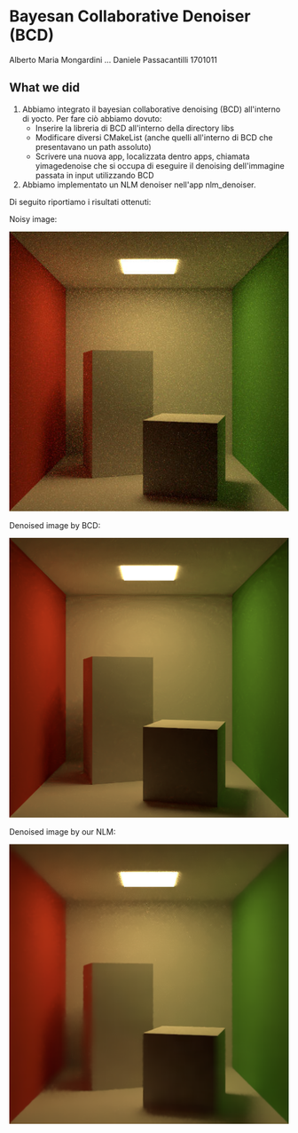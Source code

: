 # Bayesan Collaborative Denoiser (BCD)

Alberto Maria Mongardini ...
Daniele Passacantilli 1701011

## What we did
1. Abbiamo integrato il bayesian collaborative denoising (BCD) all'interno di yocto. Per fare ciò abbiamo dovuto:
    * Inserire la libreria di BCD all'interno della directory libs
    * Modificare diversi CMakeList (anche quelli all'interno di BCD che presentavano un path assoluto)
    * Scrivere una nuova app, localizzata dentro apps, chiamata yimagedenoise che si occupa di eseguire il denoising dell'immagine passata in input utilizzando BCD
2. Abbiamo implementato un NLM denoiser nell'app nlm_denoiser.

Di seguito riportiamo i risultati ottenuti:

Noisy image:

![Image](out/lowres/01_cornellbox_512_256.jpg)

Denoised image by BCD:

![Image](out/bcd_denoised_images/01_cornellbox_512_256_denoised.png)

Denoised image by our NLM:

![Image](out/nlm_denoised_images/denoised_cornellbox_256_8.png)